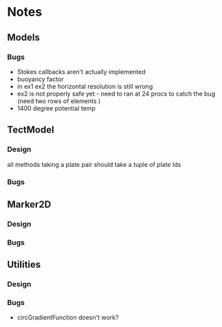 # Notes

## Models

### Bugs

* Stokes callbacks aren't actually implemented
* buoyancy factor
* in ex1 ex2 the horizontal resolution is still wrong
* ex2 is not properly safe yet - need to ran at 24 procs to catch the bug (need two rows of elements )
* 1400 degree potential temp

## TectModel

### Design

all methods taking a plate pair should take a tuple of plate Ids

### Bugs

## Marker2D

### Design

### Bugs

## Utilities

### Design 

### Bugs

* circGradientFunction doesn't work?




